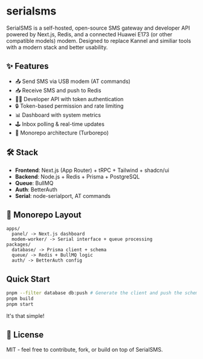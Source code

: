 # serialsms
SerialSMS is a self-hosted, open-source SMS gateway and developer API powered by Next.js, Redis, and a connected Huawei E173 (or other compatible models) modem. Designed to replace Kannel and similiar tools with a modern stack and better usability.

## ✨ Features
- 📤 Send SMS via USB modem (AT commands)
- 📥 Receive SMS and push to Redis
- 🧑‍💻 Developer API with token authentication
- 🔒 Token-based permission and rate limiting
- 📊 Dashboard with system metrics
- 🕹️ Inbox polling & real-time updates
- 🧰 Monorepo architecture (Turborepo)

## 🛠️ Stack

- **Frontend**: Next.js (App Router) + tRPC + Tailwind + shadcn/ui
- **Backend**: Node.js + Redis + Prisma + PostgreSQL
- **Queue**: BullMQ
- **Auth**: BetterAuth
- **Serial**: node-serialport, AT commands

## 🧱 Monorepo Layout
```
apps/
  panel/ -> Next.js dashboard
  modem-worker/ -> Serial interface + queue processing
packages/
  database/ -> Prisma client + schema
  queue/ -> Redis + BullMQ logic
  auth/ -> BetterAuth config
```
## Quick Start
```bash
pnpm --filter database db:push # Generate the client and push the schema to the database
pnpm build
pnpm start
```
It's that simple! 

## 📝 License
MIT - feel free to contribute, fork, or build on top of SerialSMS.

